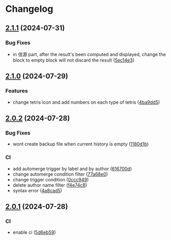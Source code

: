 # Changelog

## [2.1.1](https://github.com/Makstein/SnowbreakGachaExport/compare/v2.1.0...v2.1.1) (2024-07-31)


### Bug Fixes

* in 信源 part, after the result's been computed and displayed, change the block to empty block will not discard the result ([5ec14e3](https://github.com/Makstein/SnowbreakGachaExport/commit/5ec14e3fb434a3052c5cc22e341567a387a2e1ec))

## [2.1.0](https://github.com/Makstein/SnowbreakGachaExport/compare/v2.0.2...v2.1.0) (2024-07-29)


### Features

* change tetris icon and add numbers on each type of tetris ([4ba9dd5](https://github.com/Makstein/SnowbreakGachaExport/commit/4ba9dd560e9cf2f1e3d276a918ba968578498c8d))

## [2.0.2](https://github.com/Makstein/SnowbreakGachaExport/compare/v2.0.1...v2.0.2) (2024-07-28)


### Bug Fixes

* wont create backup file when current history is empty ([1180d1b](https://github.com/Makstein/SnowbreakGachaExport/commit/1180d1b12ff55dbd44b7bdd576dbe6a39052b483))


### CI

* add automerge trigger by label and by author ([616700d](https://github.com/Makstein/SnowbreakGachaExport/commit/616700d9fb1bf51d554e3281baa311c79aaff78a))
* change automerge condition filter ([77a68e0](https://github.com/Makstein/SnowbreakGachaExport/commit/77a68e01d80f377e23729a91c249fabeb1ab01b5))
* change trigger condition ([0ccc949](https://github.com/Makstein/SnowbreakGachaExport/commit/0ccc949ebcdae878c22042c6b4d5b129f41a0818))
* delete author name filter ([f4e74c8](https://github.com/Makstein/SnowbreakGachaExport/commit/f4e74c875acbedef93373966e34ca7e8bfc1adf1))
* syntax error ([4a8cad5](https://github.com/Makstein/SnowbreakGachaExport/commit/4a8cad5c085e68471ba7369222fa7c88280f1353))

## [2.0.1](https://github.com/Makstein/SnowbreakGachaExport/compare/v2.0.0...v2.0.1) (2024-07-28)


### CI

* enable ci ([5d6eb59](https://github.com/Makstein/SnowbreakGachaExport/commit/5d6eb59b692fa950ba1d19639d85a0027a1cac29))
